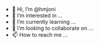 - 👋 Hi, I’m @hmjoni
- 👀 I’m interested in ...
- 🌱 I’m currently learning ...
- 💞️ I’m looking to collaborate on ...
- 📫 How to reach me ...

<!---
hmjoni/hmjoni is a ✨ special ✨ repository because its `README.md` (this file) appears on your GitHub profile.
You can click the Preview link to take a look at your changes.
--->
